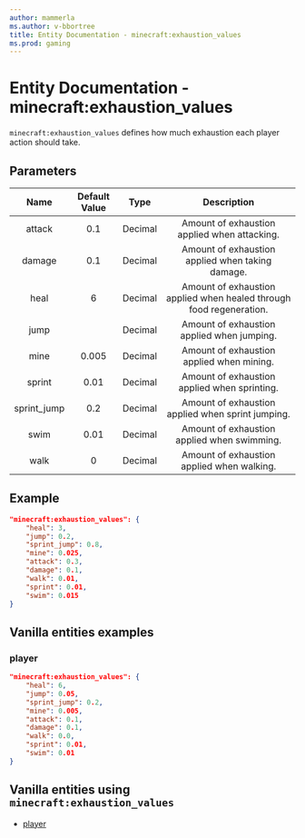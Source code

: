 ```yaml
---
author: mammerla
ms.author: v-bbortree
title: Entity Documentation - minecraft:exhaustion_values
ms.prod: gaming
---
```


# Entity Documentation - minecraft:exhaustion_values

`minecraft:exhaustion_values` defines how much exhaustion each player action should take.

## Parameters

| Name| Default Value| Type| Description |
|:-----------:|:-----------:|:-----------:|:-----------:|
| attack|0.1| Decimal| Amount of exhaustion applied when attacking. |
| damage| 0.1| Decimal| Amount of exhaustion applied when taking damage. |
| heal| 6| Decimal| Amount of exhaustion applied when healed through food regeneration. |
| jump|| Decimal| Amount of exhaustion applied when jumping. |
| mine| 0.005| Decimal| Amount of exhaustion applied when mining. |
| sprint| 0.01| Decimal| Amount of exhaustion applied when sprinting. |
| sprint_jump| 0.2| Decimal| Amount of exhaustion applied when sprint jumping. |
| swim| 0.01| Decimal| Amount of exhaustion applied when swimming. |
| walk| 0| Decimal| Amount of exhaustion applied when walking. |

## Example

```json
"minecraft:exhaustion_values": {
    "heal": 3,
    "jump": 0.2,
    "sprint_jump": 0.8,
    "mine": 0.025,
    "attack": 0.3,
    "damage": 0.1,
    "walk": 0.01,
    "sprint": 0.01,
    "swim": 0.015
}
```

## Vanilla entities examples

### player

```json
"minecraft:exhaustion_values": {
    "heal": 6,
    "jump": 0.05,
    "sprint_jump": 0.2,
    "mine": 0.005,
    "attack": 0.1,
    "damage": 0.1,
    "walk": 0.0,
    "sprint": 0.01,
    "swim": 0.01
}
```

## Vanilla entities using `minecraft:exhaustion_values`

- [player](../../../../Source/VanillaBehaviorPack_Snippets/entities/player.md)
